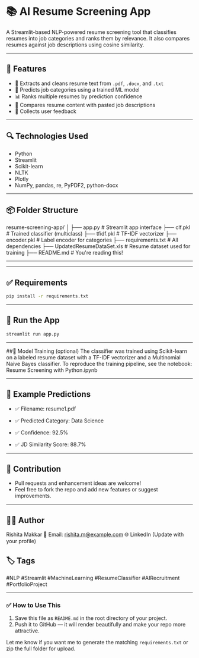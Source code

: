 # 📚 AI Resume Screening App

A Streamlit-based NLP-powered resume screening tool that classifies resumes into job categories and ranks them by relevance. It also compares resumes against job descriptions using cosine similarity.

---

## 🚀 Features

- 📄 Extracts and cleans resume text from `.pdf`, `.docx`, and `.txt`
- 🧠 Predicts job categories using a trained ML model
- 📊 Ranks multiple resumes by prediction confidence
- 📝 Compares resume content with pasted job descriptions
- 💬 Collects user feedback

---

## 🔍 Technologies Used

- Python
- Streamlit
- Scikit-learn
- NLTK
- Plotly
- NumPy, pandas, re, PyPDF2, python-docx

---

## 📦 Folder Structure
resume-screening-app/
│
├── app.py # Streamlit app interface
├── clf.pkl # Trained classifier (multiclass)
├── tfidf.pkl # TF-IDF vectorizer
├── encoder.pkl # Label encoder for categories
├── requirements.txt # All dependencies
├── UpdatedResumeDataSet.xls # Resume dataset used for training
├── README.md # You're reading this!

---


---

## ✅ Requirements

```bash
pip install -r requirements.txt
```
---
## 🚀 Run the App

```bash
streamlit run app.py
```
---

##🧠 Model Training (optional)
The classifier was trained using Scikit-learn on a labeled resume dataset with a TF-IDF vectorizer and a Multinomial Naive Bayes classifier.
To reproduce the training pipeline, see the notebook:
Resume Screening with Python.ipynb

---

## 📌 Example Predictions
- ✅ Filename: resume1.pdf

- ✅ Predicted Category: Data Science

- ✅ Confidence: 92.5%

- ✅ JD Similarity Score: 88.7%

---

## 🌟 Contribution
- Pull requests and enhancement ideas are welcome!
- Feel free to fork the repo and add new features or suggest improvements.

---

## 👩‍💻 Author
Rishita Makkar
📧 Email: rishita.m@example.com
🌐 LinkedIn (Update with your profile)

## 🏷️ Tags
#NLP #Streamlit #MachineLearning #ResumeClassifier #AIRecruitment #PortfolioProject


---

### ✅ How to Use This
1. Save this file as `README.md` in the root directory of your project.
2. Push it to GitHub — it will render beautifully and make your repo more attractive.

Let me know if you want me to generate the matching `requirements.txt` or zip the full folder for upload.
```

